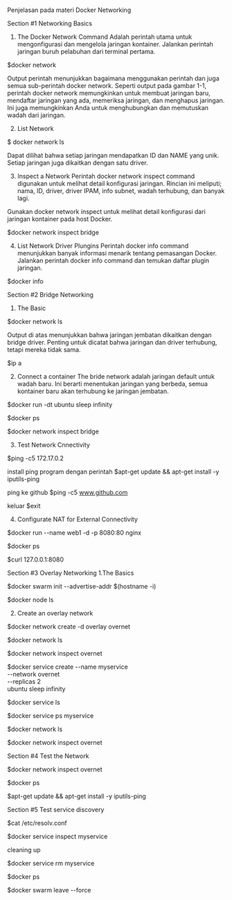 Penjelasan pada materi Docker Networking


Section #1 Networking Basics
1. The Docker Network Command
	Adalah perintah utama untuk mengonfigurasi dan mengelola jaringan kontainer. Jalankan perintah jaringan buruh pelabuhan dari terminal pertama.

$docker network

Output perintah menunjukkan bagaimana menggunakan perintah dan juga semua sub-perintah docker network. Seperti output pada gambar 1-1, perintah docker network memungkinkan untuk membuat jaringan baru, mendaftar jaringan yang ada, memeriksa jaringan, dan menghapus jaringan. Ini juga memungkinkan Anda untuk menghubungkan dan memutuskan wadah dari jaringan.

2. List Network

$ docker network ls

Dapat dilihat bahwa setiap jaringan mendapatkan ID dan NAME yang unik. Setiap jaringan juga dikaitkan dengan satu driver. 

3. Inspect a Network
	Perintah docker network inspect command digunakan untuk melihat detail konfigurasi jaringan. Rincian ini meliputi; nama, ID, driver, driver IPAM, info subnet, wadah terhubung, dan banyak lagi.

Gunakan docker network inspect <network> untuk melihat detail konfigurasi dari jaringan kontainer pada host Docker.

$docker network inspect bridge

4. List Network Driver Plungins
	Perintah docker info command menunjukkan banyak informasi menarik tentang pemasangan Docker. Jalankan perintah docker info command dan temukan daftar plugin jaringan.

$docker info


Section #2 Bridge Networking
1. The Basic

$docker network ls

Output di atas menunjukkan bahwa jaringan jembatan dikaitkan dengan bridge driver. Penting untuk dicatat bahwa jaringan dan driver terhubung, tetapi mereka tidak sama.

$ip a

2. Connect a container
	The bride network adalah jaringan default untuk wadah baru. Ini berarti menentukan jaringan yang berbeda, semua kontainer baru akan terhubung ke jaringan jembatan.

$docker run -dt ubuntu sleep infinity

$docker ps

$docker network inspect bridge

3. Test Network Cnnectivity

$ping -c5 172.17.0.2

install ping program dengan perintah
$apt-get update && apt-get install -y iputils-ping

ping ke github 
$ping -c5 www.github.com

keluar
$exit

4. Configurate NAT for External Connectivity

$docker run --name web1 -d -p 8080:80 nginx

$docker ps

$curl 127.0.0.1:8080


Section #3 Overlay Networking
1.The Basics

$docker swarm init --advertise-addr $(hostname -i)

$docker node ls

2. Create an overlay network

$docker network create -d overlay overnet

$docker network ls

$docker network inspect overnet

$docker service create --name myservice \
--network overnet \
--replicas 2 \
ubuntu sleep infinity

$docker service ls

$docker service ps myservice

$docker network ls

$docker network inspect overnet


Section #4 Test the Network

$docker network inspect overnet

$docker ps

$apt-get update && apt-get install -y iputils-ping



Section #5 Test service discovery

$cat /etc/resolv.conf

$docker service inspect myservice


cleaning up

$docker service rm myservice

$docker ps

$docker swarm leave --force

